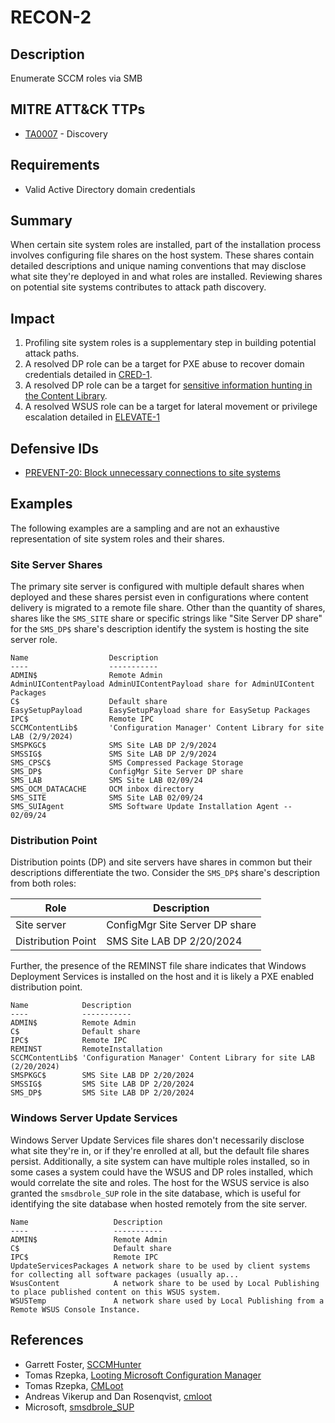 # RECON-2

## Description
Enumerate SCCM roles via SMB

## MITRE ATT&CK TTPs
- [TA0007](https://attack.mitre.org/tactics/TA0007/) - Discovery

## Requirements
- Valid Active Directory domain credentials

## Summary
When certain site system roles are installed, part of the installation process involves configuring file shares on the host system. These shares contain detailed descriptions and unique naming conventions that may disclose what site they're deployed in and what roles are installed. Reviewing shares on potential site systems contributes to attack path discovery. 

## Impact
1. Profiling site system roles is a supplementary step in building potential attack paths.
2. A resolved DP role can be a target for PXE abuse to recover domain credentials detailed in [CRED-1](../../CRED/CRED-1/cred-1_description.md).
3. A resolved DP role can be a target for [sensitive information hunting in the Content Library](https://rzec.se/blog/looting-microsoft-configuration-manager).
4. A resolved WSUS role can be a target for lateral movement or privilege escalation detailed in [ELEVATE-1](../../ELEVATE/ELEVATE-1/ELEVATE-1_description.md)

## Defensive IDs
- [PREVENT-20: Block unnecessary connections to site systems](../../../defense-techniques/PREVENT/PREVENT-20/prevent-20_description.md)

## Examples
The following examples are a sampling and are not an exhaustive representation of site system roles and their shares.

### Site Server Shares
The primary site server is configured with multiple default shares when deployed and these shares persist even in configurations where content delivery is migrated to a remote file share. Other than the quantity of shares, shares like the `SMS_SITE` share or specific strings like "Site Server DP share" for the `SMS_DP$` share's description identify the system is hosting the site server role.

```
Name                  Description
----                  -----------
ADMIN$                Remote Admin
AdminUIContentPayload AdminUIContentPayload share for AdminUIContent Packages
C$                    Default share
EasySetupPayload      EasySetupPayload share for EasySetup Packages
IPC$                  Remote IPC
SCCMContentLib$       'Configuration Manager' Content Library for site LAB (2/9/2024)
SMSPKGC$              SMS Site LAB DP 2/9/2024
SMSSIG$               SMS Site LAB DP 2/9/2024
SMS_CPSC$             SMS Compressed Package Storage
SMS_DP$               ConfigMgr Site Server DP share
SMS_LAB               SMS Site LAB 02/09/24
SMS_OCM_DATACACHE     OCM inbox directory
SMS_SITE              SMS Site LAB 02/09/24
SMS_SUIAgent          SMS Software Update Installation Agent -- 02/09/24
```

### Distribution Point
Distribution points (DP) and site servers have shares in common but their descriptions differentiate the two. Consider the `SMS_DP$` share's description from both roles:

|Role| Description|
|---------|------|
|Site server| ConfigMgr Site Server DP share|
|Distribution Point|SMS Site LAB DP 2/20/2024|

Further, the presence of the REMINST file share indicates that Windows Deployment Services is installed on the host and it is likely a PXE enabled distribution point.

```
Name            Description
----            -----------
ADMIN$          Remote Admin
C$              Default share
IPC$            Remote IPC
REMINST         RemoteInstallation
SCCMContentLib$ 'Configuration Manager' Content Library for site LAB (2/20/2024)
SMSPKGC$        SMS Site LAB DP 2/20/2024
SMSSIG$         SMS Site LAB DP 2/20/2024
SMS_DP$         SMS Site LAB DP 2/20/2024
```
### Windows Server Update Services
Windows Server Update Services file shares don't necessarily disclose what site they're in, or if they're enrolled at all, but the default file shares persist. Additionally, a site system can have multiple roles installed, so in some cases a system could have the WSUS and DP roles installed, which would correlate the site and roles. The host for the WSUS service is also granted the `smsdbrole_SUP` role in the site database, which is useful for identifying the site database when hosted remotely from the site server. 
```
Name                   Description
----                   -----------
ADMIN$                 Remote Admin
C$                     Default share
IPC$                   Remote IPC
UpdateServicesPackages A network share to be used by client systems for collecting all software packages (usually ap...
WsusContent            A network share to be used by Local Publishing to place published content on this WSUS system.
WSUSTemp               A network share used by Local Publishing from a Remote WSUS Console Instance.
```

## References
- Garrett Foster, [SCCMHunter](https://github.com/garrettfoster13/sccmhunter)
- Tomas Rzepka, [Looting Microsoft Configuration Manager](https://rzec.se/blog/looting-microsoft-configuration-manager/)
- Tomas Rzepka, [CMLoot](https://github.com/1njected/CMLoot)
- Andreas Vikerup and Dan Rosenqvist, [cmloot](https://github.com/shelltrail/cmloot)
- Microsoft, [smsdbrole_SUP](https://learn.microsoft.com/en-us/mem/configmgr/core/plan-design/hierarchy/accounts#smsdbrole_sup)